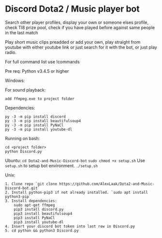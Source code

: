 # Discord Dota2 / Music player bot

Search other player profiles, display your own or someone elses profile, check TI8 prize pool, check if you have played before against same people in the last match

Play short music clips preadded or add your own, play straight from youtube with either youtube link or just search for it with the bot, or just play radio.

For full command list use !commands


Pre req: Python v3.4.5 or higher

Windows:

For sound playback:
```
add ffmpeg.exe to project folder
```
Dependencies:
```
py -3 -m pip install discord
py -3 -m pip install beautifulsoup4
py -3 -m pip install PyNaCl
py -3 -m pip install youtube-dl

```
    
Running on bash:
```
cd <project folder>
python Discord.py
```

Ubuntu:
`cd Dota2-and-Music-Discord-bot`
`sudo chmod +x setup.sh`
Use `setup.sh` to setup bot environment.
`./setup.sh`

Unix:
```
1. Clone repo `git clone https://github.com/AlexLaak/Dota2-and-Music-Discord-bot.git`
2. Install python-pip3 if not already installed. `sudo apt install python3-pip`
3. Install dependencies:
	sudo apt-get ffmpeg
	pip3 install discord.py
	pip3 install beautifulsoup4
	pip3 install PyNaCl
	pip3 install youtube-dl
4. Insert your discord bot token into last row in Discord.py
5. cd python && python3 Discord.py
```	

